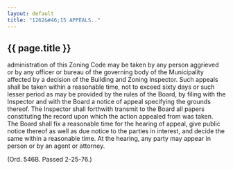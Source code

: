 ```yaml
---
layout: default 
title: "1262&#46;15 APPEALS.."
---
```


{{ page.title }}
----------------
administration of this Zoning Code may be taken by any person aggrieved
or by any officer or bureau of the governing body of the Municipality
affected by a decision of the Building and Zoning Inspector. Such
appeals shall be taken within a reasonable time, not to exceed sixty
days or such lesser period as may be provided by the rules of the Board,
by filing with the Inspector and with the Board a notice of appeal
specifying the grounds thereof. The Inspector shall forthwith transmit
to the Board all papers constituting the record upon which the action
appealed from was taken. The Board shall fix a reasonable time for the
hearing of appeal, give public notice thereof as well as due notice to
the parties in interest, and decide the same within a reasonable time.
At the hearing, any party may appear in person or by an agent or
attorney.

(Ord. 546B. Passed 2-25-76.)

